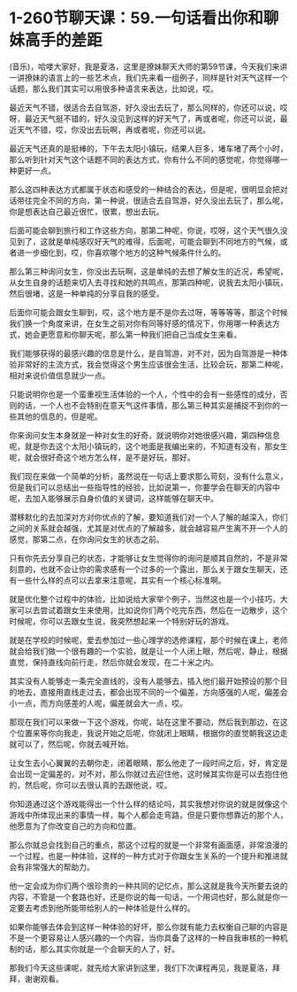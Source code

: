 # 1-260节聊天课：59.一句话看出你和聊妹高手的差距

(音乐)，哈喽大家好，我是夏洛，这里是撩妹聊天大师的第59节课，今天我们来讲一讲撩妹的语言上的一些艺术点，我们先来看一组例子，同样是针对天气这样一个话题，那么我们其实可以用很多种语言来表达，比如说，哎。

最近天气不错，很适合去自驾游，好久没出去玩了，那么同样的，你还可以说，哎呀，最近天气挺不错的，好久没见到这样的好天气了，再或者呢，你还可以说，最近天气不错，哎，你没出去玩啊，再或者呢，你还可以说。

最近天气还真的是挺棒的，下午去太阳小镇玩，结果人巨多，堵车堵了两个小时，那么听到针对天气这个话题不同的表达方式，你有什么不同的感觉呢，你觉得哪一种更好一点。

那么这四种表达方式都属于状态和感受的一种结合的表达，但是呢，很明显会把对话带往完全不同的方向，第一种说，很适合去自驾游，好久没出去玩了，那么呢，你是想表达自己最近很忙，很累，想出去玩。

后面可能会聊到旅行和工作这些方向，那第二种呢，你说，哎呀，这个天气很久没见到了，这就是单纯感叹好天气的难得，后面呢，可能会聊到不同地方的气候，或者进一步细化到，哎，你喜欢哪个地方的这种气候条件什么的。

那么第三种询问女生，你没出去玩啊，这是单纯的去想了解女生的近况，希望呢，从女生自身的话题来切入去寻找和她的共鸣点，那第四种呢，说我去太阳小镇玩，然后很堵，这是一种单纯的分享自我的感受。

后面你可能会跟女生聊到，哎，这个地方是不是你去过呀，等等等等，那这个时候我们换一个角度来讲，在女生之前对你有同等好感的情况下，你用哪一种表达方式，她会更愿意和你聊天呢，那么第一种我们把自己当成女生来看。

我们能够获得的最感兴趣的信息是什么，是自驾游，对不对，因为自驾游是一种体验非常好的主流方式，我会觉得这个男生应该很会生活，比较会玩，那第二种呢，相对来说价值信息就少一点。

只能说明你也是一个蛮重视生活体验的一个人，个性中的会有一些感性的成分，否则的话，一个人也不会特别在意天气这件事情，那么第三种其实是捕捉不到你的一些其他的信息的，但是呢。

你来询问女生本身就是一种对女生的好奇，就说明你对她很感兴趣，第四种信息呢，就是你去这个太阳小镇玩的，这个地面是我编出来的，不知道有没有，那女生呢，就会很好奇这个地方怎么样，是不是好玩，那好。

我们现在来做一个简单的分析，虽然说在一句话上要求那么苛刻，没有什么意义，但是我们可以总结出一些指导性的经验，比如说第一，你要学会在聊天的内容中呢，去加入能够展示自身价值的关键词，这样能够在聊天中。

潜移默化的去加深对方对你优点的了解，要知道我们对一个人了解的越深入，你们之间的关系就会越强，尤其是对优点的了解越多，就会越容易产生离不开一个人的感觉，那第二点，在你询问女生的状态之前。

只有你先去分享自己的状态，才能够让女生觉得你的询问是顺其自然的，不是非常刻意的，也就不会让你的需求感有一个过多的一个露出，那么关于跟女生聊天，还有一些什么样的点可以去拿来注意呢，其实有一个核心标准啊。

就是优化整个过程中的体验，比如说给大家举个例子，当然这也是一个小技巧，大家可以去尝试着跟女生来使用，比如说你们两个吃完东西，然后在一边散步，这个时候呢，你可以去跟女生说，我突然想起来一个特别好玩的游戏。

就是在学校的时候呢，爱去参加过一些心理学的选修课程，那个时候在课上，老师就会给我们做一个很有趣的一个实验，就是让一个人闭上眼，然后呢，静止，根据直觉，保持直线向前行走，然后你就会发现，在二十米之内。

其实没有人能够走一条完全直线的，没有人能够去，插入他们最开始预设的那个目的地去，直接用直线走过去，都会出现不同的一个偏差，方向感强的人呢，偏差会小一点，而方向感差的人呢，偏差就会大一点，哎。

那现在我们可以来做一下这个游戏，你呢，站在这里不要动，然后我到那边，在这个位置来等你向我走，我说开始之后呢，你就闭上眼睛，根据你的直觉朝我这边走就可以了，然后呢，你就去喊开始。

让女生去小心翼翼的去朝你走，闭着眼睛，那么他走了一段时间之后，好，肯定是会出现一定偏差的，对不对，那么你就过去迎住他，这时候其实你是可以去抱住他的，然后呢，你可以去很认真的去跟他说，哎。

你知道通过这个游戏能得出一个什么样的结论吗，其实我想对你说的就是就像这个游戏中所体现出来的事情一样，每个人都会走弯路，但是只要你想靠近的那个人，他愿意为了你改变自己的方向和位置。

那么你就总会找到自己的重点，那这个过程的就是一个非常有画面感，非常浪漫的一个过程，也是一种体验，这样的一种方式对于你跟女生关系的一个提升和推进就会有非常强大的帮助力。

他一定会成为你们两个很珍贵的一种共同的记忆点，那么这就是我今天所要去说的内容，不管是一个套路也好，还是你说的每一句话，一个用词也好，那么就是你一定要去考虑到他所能带给别人的一种体验是什么样的。

如果你能够去体会到这样一种体验的好坏，那么你就有能力去权衡自己聊的内容是不是一个更容易让人感兴趣的一个内容，当你具备了这样的一种自我审核的一种机制的话，那么其实你就是一个会聊天的人了，好。

那我们今天这些课呢，就先给大家讲到这里，我们下次课程再见，我是夏洛，拜拜，谢谢观看。